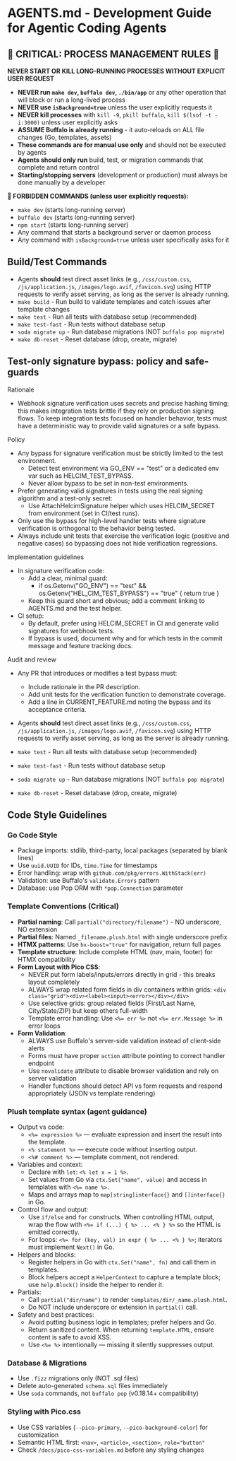 # AGENTS.md - Development Guide for Agentic Coding Agents

## 🚨 CRITICAL: PROCESS MANAGEMENT RULES 🚨

**NEVER START OR KILL LONG-RUNNING PROCESSES WITHOUT EXPLICIT USER REQUEST**

- **NEVER run `make dev`, `buffalo dev`, `./bin/app`** or any other operation that will block or run a long-lived process
- **NEVER use `isBackground=true`** unless the user explicitly requests it
- **NEVER kill processes** with `kill -9`, `pkill buffalo`, `kill $(lsof -t -i:3000)` unless user explicitly asks
- **ASSUME Buffalo is already running** - it auto-reloads on ALL file changes (Go, templates, assets)
- **These commands are for manual use only** and should not be executed by agents
- **Agents should only run** build, test, or migration commands that complete and return control
- **Starting/stopping servers** (development or production) must always be done manually by a developer

**🚨 FORBIDDEN COMMANDS (unless user explicitly requests):**
- `make dev` (starts long-running server)
- `buffalo dev` (starts long-running server)  
- `npm start` (starts long-running server)
- Any command that starts a background server or daemon process
- Any command with `isBackground=true` unless user specifically asks for it

## Build/Test Commands
- Agents **should** test direct asset links (e.g., `/css/custom.css`, `/js/application.js`, `/images/logo.avif`, `/favicon.svg`) using HTTP requests to verify asset serving, as long as the server is already running.
- `make build` - Run build to validate templates and catch issues after template changes
- `make test` - Run all tests with database setup (recommended)
- `make test-fast` - Run tests without database setup
- `soda migrate up` - Run database migrations (NOT `buffalo pop migrate`)
- `make db-reset` - Reset database (drop, create, migrate)


## Test-only signature bypass: policy and safe-guards

Rationale
- Webhook signature verification uses secrets and precise hashing timing; this makes integration tests brittle if they rely on production signing flows. To keep integration tests focused on handler behavior, tests must have a deterministic way to provide valid signatures or a safe bypass.

Policy
- Any bypass for signature verification must be strictly limited to the test environment.
  - Detect test environment via GO_ENV == "test" or a dedicated env var such as HELCIM_TEST_BYPASS.
  - Never allow bypass to be set in non-test environments.
- Prefer generating valid signatures in tests using the real signing algorithm and a test-only secret:
  - Use AttachHelcimSignature helper which uses HELCIM_SECRET from environment (set in CI/test runs).
- Only use the bypass for high-level handler tests where signature verification is orthogonal to the behavior being tested.
- Always include unit tests that exercise the verification logic (positive and negative cases) so bypassing does not hide verification regressions.

Implementation guidelines
- In signature verification code:
  - Add a clear, minimal guard:
    - if os.Getenv("GO_ENV") == "test" && os.Getenv("HEL_CIM_TEST_BYPASS") == "true" { return true }
  - Keep this guard short and obvious; add a comment linking to AGENTS.md and the test helper.
- CI setup:
  - By default, prefer using HELCIM_SECRET in CI and generate valid signatures for webhook tests.
  - If bypass is used, document why and for which tests in the commit message and feature tracking docs.

Audit and review
- Any PR that introduces or modifies a test bypass must:
  - Include rationale in the PR description.
  - Add unit tests for the verification function to demonstrate coverage.
  - Add a line in CURRENT_FEATURE.md noting the bypass and its acceptance criteria.


- Agents **should** test direct asset links (e.g., `/css/custom.css`, `/js/application.js`, `/images/logo.avif`, `/favicon.svg`) using HTTP requests to verify asset serving, as long as the server is already running.
- `make test` - Run all tests with database setup (recommended)
- `make test-fast` - Run tests without database setup
- `soda migrate up` - Run database migrations (NOT `buffalo pop migrate`)
- `make db-reset` - Reset database (drop, create, migrate)

## Code Style Guidelines

### Go Code Style
- Package imports: stdlib, third-party, local packages (separated by blank lines)
- Use `uuid.UUID` for IDs, `time.Time` for timestamps
- Error handling: wrap with `github.com/pkg/errors.WithStack(err)`
- Validation: use Buffalo's `validate.Errors` pattern
- Database: use Pop ORM with `*pop.Connection` parameter

### Template Conventions (Critical)
- **Partial naming**: Call `partial("directory/filename")` - NO underscore, NO extension
- **Partial files**: Named `_filename.plush.html` with single underscore prefix
- **HTMX patterns**: Use `hx-boost="true"` for navigation, return full pages
- **Template structure**: Include complete HTML (nav, main, footer) for HTMX compatibility
- **Form Layout with Pico CSS**: 
  - NEVER put form labels/inputs/errors directly in grid - this breaks layout completely
  - ALWAYS wrap related form fields in div containers within grids: `<div class="grid"><div><label><input><error></div></div>`
  - Use selective grids: group related fields (First/Last Name, City/State/ZIP) but keep others full-width
  - Template error handling: Use `<%= err %>` not `<%= err.Message %>` in error loops
- **Form Validation**:
  - ALWAYS use Buffalo's server-side validation instead of client-side alerts
  - Forms must have proper `action` attribute pointing to correct handler endpoint
  - Use `novalidate` attribute to disable browser validation and rely on server validation
  - Handler functions should detect API vs form requests and respond appropriately (JSON vs template rendering)

### Plush template syntax (agent guidance)

- Output vs code:
  - `<%= expression %>` — evaluate expression and insert the result into the template.
  - `<% statement %>` — execute code without inserting output.
  - `<%# comment %>` — template comment, not rendered.
- Variables and context:
  - Declare with `let`: `<% let x = 1 %>`.
  - Set values from Go via `ctx.Set("name", value)` and access in templates with `<%= name %>`.
  - Maps and arrays map to `map[string]interface{}` and `[]interface{}` in Go.
- Control flow and output:
  - Use `if/else` and `for` constructs. When controlling HTML output, wrap the flow with `<%= if (...) { %> ... <% } %>` so the HTML is emitted correctly.
  - For loops: `<%= for (key, val) in expr { %> ... <% } %>`; iterators must implement `Next()` in Go.
- Helpers and blocks:
  - Register helpers in Go with `ctx.Set("name", fn)` and call them in templates.
  - Block helpers accept a `HelperContext` to capture a template block; use `help.Block()` inside the helper to render it.
- Partials:
  - Call `partial("dir/name")` to render `templates/dir/_name.plush.html`.
  - Do NOT include underscore or extension in `partial()` call.
- Safety and best practices:
  - Avoid putting business logic in templates; prefer helpers and Go.
  - Return sanitized content. When returning `template.HTML`, ensure content is safe to avoid XSS.
  - Use `<%= %>` intentionally — missing it silently suppresses output.


### Database & Migrations
- Use `.fizz` migrations only (NOT .sql files)
- Delete auto-generated `schema.sql` files immediately
- Use `soda` commands, not `buffalo pop` (v0.18.14+ compatibility)

### Styling with Pico.css
- Use CSS variables (`--pico-primary`, `--pico-background-color`) for customization
- Semantic HTML first: `<nav>`, `<article>`, `<section>`, `role="button"`
- Check `/docs/pico-css-variables.md` before any styling changes
